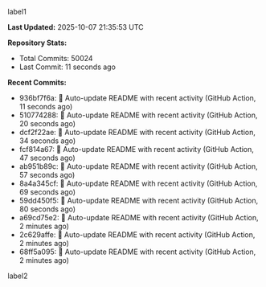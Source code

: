 
label1 
<!-- ACTIVITY_START -->
**Last Updated:** 2025-10-07 21:35:53 UTC

**Repository Stats:**
- Total Commits: 50024
- Last Commit: 11 seconds ago

**Recent Commits:**
- 936bf7f6a: 🤖 Auto-update README with recent activity (GitHub Action, 11 seconds ago)
- 510774288: 🤖 Auto-update README with recent activity (GitHub Action, 20 seconds ago)
- dcf2f22ae: 🤖 Auto-update README with recent activity (GitHub Action, 34 seconds ago)
- fcf814a67: 🤖 Auto-update README with recent activity (GitHub Action, 47 seconds ago)
- ab951b89c: 🤖 Auto-update README with recent activity (GitHub Action, 57 seconds ago)
- 8a4a345cf: 🤖 Auto-update README with recent activity (GitHub Action, 69 seconds ago)
- 59dd450f5: 🤖 Auto-update README with recent activity (GitHub Action, 80 seconds ago)
- a69cd75e2: 🤖 Auto-update README with recent activity (GitHub Action, 2 minutes ago)
- 2c629affe: 🤖 Auto-update README with recent activity (GitHub Action, 2 minutes ago)
- 68ff5a095: 🤖 Auto-update README with recent activity (GitHub Action, 2 minutes ago)
<!-- ACTIVITY_END -->

label2
